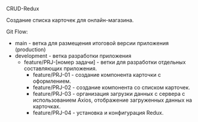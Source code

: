 CRUD-Redux

Создание списка карточек для онлайн-магазина.

Git Flow:

- main - ветка для размещения итоговой версии приложения (production)
- development - ветка разработки приложения
  - feature/PRJ-[номер задачи] - ветки для разработки отдельных составляющих приложения.
    - feature/PRJ-01 - создание компонента карточки с оформлением.
    - feature/PRJ-02 - создание компонента со списком карточек.
    - feature/PRJ-03 - организация загрузки данных с сервера с использованием Axios, отображение загруженных данных на карточках.
    - feature/PRJ-04 - установка и конфигурация Redux.
